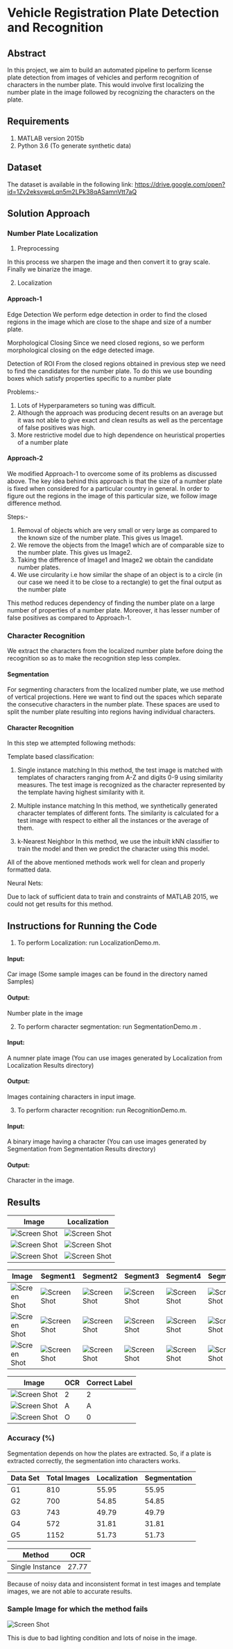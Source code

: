 # Vehicle Registration Plate Detection and Recognition

## Abstract


In this project, we aim to build an automated pipeline to perform license plate detection from images of vehicles and perform recognition of characters in the number plate. This would involve first localizing the number plate in the image followed by recognizing the characters on the plate.

## Requirements

1. MATLAB version 2015b
2. Python 3.6 (To generate synthetic data)


## Dataset

The dataset is available in the following link:
https://drive.google.com/open?id=1Zv2eksvwpLqn5m2LPk38qASamnVtt7aQ


## Solution Approach

### Number Plate Localization

1. Preprocessing

In this process we sharpen the image and then convert it to gray scale. Finally we binarize the image.

2. Localization

#### Approach-1

Edge Detection We perform edge detection in order to find the closed regions in the image which are close to the shape and size of a number plate.

Morphological Closing Since we need closed regions, so we perform morphological closing on the edge detected image.

Detection of ROI From the closed regions obtained in previous step we need to find the candidates for the number plate. To do this we use bounding boxes which satisfy properties specific to a number plate

Problems:- 
1. Lots of Hyperparameters so tuning was difficult.
2. Although the approach was producing decent results on an average but it was not able to give exact and clean results as well as the percentage of false positives was high.
3. More restrictive model due to high dependence on heuristical properties of a number plate

#### Approach-2

We modified Approach-1 to overcome some of its problems as discussed above. The key idea behind this approach is that the size of a number plate is fixed when considered for a particular country in general. In order to figure out the regions in the image of this particular size, we follow image difference method.

Steps:- 
1. Removal of objects which are very small or very large as compared to the known size of the number plate. This gives us Image1.
2. We remove the objects from the Image1 which are of comparable size to the number plate. This gives us Image2. 
3. Taking the difference of Image1 and Image2 we obtain the candidate number plates. 
4. We use circularity i.e how similar the shape of an object is to a circle (in our case we need it to be close to a rectangle) to get the final output as the number plate

This method reduces dependency of finding the number plate on a large number of properties of a number plate. Moreover, it has lesser number of false positives as compared to Approach-1.

### Character Recognition

We extract the characters from the localized number plate before doing the recognition so as to make the recognition step less complex.

#### Segmentation 
For segmenting characters from the localized number plate, we use method of vertical projections. Here we want to find out the spaces which separate the consecutive characters in the number plate. These spaces are used to split the number plate resulting into regions having individual characters.

#### Character Recognition 
In this step we attempted following methods: 

Template based classification:

1. Single instance matching In this method, the test image is matched with templates of characters ranging from A-Z and digits 0-9 using similarity measures. The test image is recognized as the character represented by the template having highest similarity with it.

2. Multiple instance matching In this method, we synthetically generated character templates of different fonts. The similarity is calculated for a test image with respect to either all the instances or the average of them.

3. k-Nearest Neighbor In this method, we use the inbuilt kNN classifier to train the model and then we predict the character using this model.

All of the above mentioned methods work well for clean and properly formatted data.

Neural Nets:

Due to lack of sufficient data to train and constraints of MATLAB 2015, we could not get results for this method.

## Instructions for Running the Code
1. To perform Localization: run LocalizationDemo.m. 

#### Input: 
Car image (Some sample images can be found in the directory named Samples)
#### Output:
Number plate in the image

2. To perform character segmentation: run SegmentationDemo.m . 

#### Input:
A numner plate image (You can use images generated by Localization from Localization Results directory)
#### Output:
Images containing characters in input image.

3. To perform character recognition: run RecognitionDemo.m. 

#### Input:
A binary image having a character (You can use images generated by Segmentation from Segmentation Results directory)
#### Output:
Character in the image.


## Results

Image | Localization
--- | ---  
![Screen Shot](https://github.com/bhatsukanya/Number-Plate-Detection-and-Recognition/blob/master/Samples/G1%20(5).jpg)  | ![Screen Shot](https://github.com/bhatsukanya/Number-Plate-Detection-and-Recognition/blob/master/Localization%20Results/G1%20(5).jpg)
![Screen Shot](https://github.com/bhatsukanya/Number-Plate-Detection-and-Recognition/blob/master/Samples/G2%20(163).jpg) | ![Screen Shot](https://github.com/bhatsukanya/Number-Plate-Detection-and-Recognition/blob/master/Localization%20Results/G2%20(163)_1.jpg)
![Screen Shot](https://github.com/bhatsukanya/Number-Plate-Detection-and-Recognition/blob/master/Samples/G2%20(164).jpg) | ![Screen Shot](https://github.com/bhatsukanya/Number-Plate-Detection-and-Recognition/blob/master/Localization%20Results/G2%20(164)_1.jpg)


Image | Segment1 | Segment2 | Segment3 | Segment4 | Segment5 | Segment6
--- | --- | --- | --- | --- | --- | ---
![Screen Shot](https://github.com/bhatsukanya/Number-Plate-Detection-and-Recognition/blob/master/Localization%20Results/G1%20(5).jpg) | ![Screen Shot](https://github.com/bhatsukanya/Number-Plate-Detection-and-Recognition/blob/master/Segmentation%20Results/G1%20(5)/1.jpg) | ![Screen Shot](https://github.com/bhatsukanya/Number-Plate-Detection-and-Recognition/blob/master/Segmentation%20Results/G1%20(5)/3.jpg) | ![Screen Shot](https://github.com/bhatsukanya/Number-Plate-Detection-and-Recognition/blob/master/Segmentation%20Results/G1%20(5)/4.jpg) | ![Screen Shot](https://github.com/bhatsukanya/Number-Plate-Detection-and-Recognition/blob/master/Segmentation%20Results/G1%20(5)/5.jpg) | ![Screen Shot](https://github.com/bhatsukanya/Number-Plate-Detection-and-Recognition/blob/master/Segmentation%20Results/G1%20(5)/6.jpg) | ![Screen Shot](https://github.com/bhatsukanya/Number-Plate-Detection-and-Recognition/blob/master/Segmentation%20Results/G1%20(5)/7.jpg)
![Screen Shot](https://github.com/bhatsukanya/Number-Plate-Detection-and-Recognition/blob/master/Localization%20Results/G2%20(163)_1.jpg) | ![Screen Shot](https://github.com/bhatsukanya/Number-Plate-Detection-and-Recognition/blob/master/Segmentation%20Results/G2%20(163)_1/1.jpg) | ![Screen Shot](https://github.com/bhatsukanya/Number-Plate-Detection-and-Recognition/blob/master/Segmentation%20Results/G2%20(163)_1/2.jpg) | ![Screen Shot](https://github.com/bhatsukanya/Number-Plate-Detection-and-Recognition/blob/master/Segmentation%20Results/G2%20(163)_1/3.jpg) | ![Screen Shot](https://github.com/bhatsukanya/Number-Plate-Detection-and-Recognition/blob/master/Segmentation%20Results/G2%20(163)_1/4.jpg) | ![Screen Shot](https://github.com/bhatsukanya/Number-Plate-Detection-and-Recognition/blob/master/Segmentation%20Results/G2%20(163)_1/5.jpg) | ![Screen Shot](https://github.com/bhatsukanya/Number-Plate-Detection-and-Recognition/blob/master/Segmentation%20Results/G2%20(163)_1/6.jpg)
![Screen Shot](https://github.com/bhatsukanya/Number-Plate-Detection-and-Recognition/blob/master/Localization%20Results/G2%20(164)_1.jpg) | ![Screen Shot](https://github.com/bhatsukanya/Number-Plate-Detection-and-Recognition/blob/master/Segmentation%20Results/G2%20(164)_1/1.jpg) | ![Screen Shot](https://github.com/bhatsukanya/Number-Plate-Detection-and-Recognition/blob/master/Segmentation%20Results/G2%20(164)_1/2.jpg) | ![Screen Shot](https://github.com/bhatsukanya/Number-Plate-Detection-and-Recognition/blob/master/Segmentation%20Results/G2%20(164)_1/3.jpg) | ![Screen Shot](https://github.com/bhatsukanya/Number-Plate-Detection-and-Recognition/blob/master/Segmentation%20Results/G2%20(164)_1/4.jpg) | ![Screen Shot](https://github.com/bhatsukanya/Number-Plate-Detection-and-Recognition/blob/master/Segmentation%20Results/G2%20(164)_1/5.jpg) | ![Screen Shot](https://github.com/bhatsukanya/Number-Plate-Detection-and-Recognition/blob/master/Segmentation%20Results/G2%20(164)_1/6.jpg)

Image| OCR | Correct Label
---| --- | ---
![Screen Shot](https://github.com/bhatsukanya/Number-Plate-Detection-and-Recognition/blob/master/Sample%20Characters/2.jpg) | 2 | 2
![Screen Shot](https://github.com/bhatsukanya/Number-Plate-Detection-and-Recognition/blob/master/Sample%20Characters/A.jpg) | A | A
![Screen Shot](https://github.com/bhatsukanya/Number-Plate-Detection-and-Recognition/blob/master/Sample%20Characters/O.jpg) | O | 0


### Accuracy (%)

Segmentation depends on how the plates are extracted. So, if a plate is extracted correctly, the segmentation into characters works.

Data Set | Total Images | Localization | Segmentation 
--- | --- | --- | ---
G1| 810 | 55.95 | 55.95
G2| 700| 54.85 | 54.85
G3| 743  | 49.79 | 49.79
G4| 572 | 31.81 | 31.81
G5| 1152 | 51.73 | 51.73

Method | OCR
--- | ---
Single Instance | 27.77

Because of noisy data and inconsistent format in test images and template images, we are not able to accurate results.

### Sample Image for which the method fails

![Screen Shot](https://github.com/bhatsukanya/Number-Plate-Detection-and-Recognition/blob/master/Samples/G4%20(5).jpg)

This is due to bad lighting condition and lots of noise in the image.
